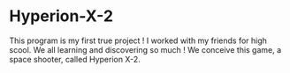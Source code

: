 # Hyperion-X-2
This program is my first true project ! I worked with my friends for high scool. We all learning and discovering so much ! We conceive this game, a space shooter, called Hyperion X-2.
